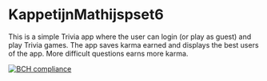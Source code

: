 # KappetijnMathijspset6
This is a simple Trivia app where the user can login (or play as guest) and play Trivia games. The app saves karma earned
and displays the best users of the app. More difficult questions earns more karma.

[![BCH compliance](https://bettercodehub.com/edge/badge/hellvox/KappetijnMathijspset6?branch=master)](https://bettercodehub.com/)
